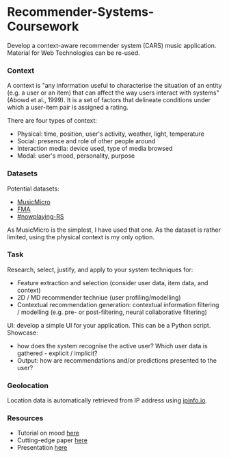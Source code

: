 # Recommender-Systems-Coursework

Develop a context-aware recommender system (CARS) music application. Material for Web Technologies can be re-used. 

### Context

A context is "any information useful to characterise the situation of an entity (e.g. a user or an item) that can affect
the way users interact with systems" (Abowd et al., 1999). It is a set of factors that delineate conditions under which 
a user-item pair is assigned a rating. 

There are four types of context:
* Physical: time, position, user's activity, weather, light, temperature
* Social: presence and role of other people around
* Interaction media: device used, type of media browsed
* Modal: user's mood, personality, purpose

### Datasets

Potential datasets:
* [MusicMicro](http://www.cp.jku.at/datasets/musicmicro/index.html)
* [FMA](https://archive.ics.uci.edu/ml/datasets/FMA%3A+A+Dataset+For+Music+Analysis)
* [#nowplaying-RS](https://zenodo.org/record/3248543#.XlelyG52vxB)

As MusicMicro is the simplest, I have used that one. As the dataset is rather limited, using the physical context is my
only option.

### Task

Research, select, justify, and apply to your system techniques for:
* Feature extraction and selection (consider user data, item data, and context)
* 2D / MD recommender techniue (user profiling/modelling)
* Contextual recommendation generation: contextual information filtering / modelling (e.g. pre- or post-filtering, neural collaborative filtering)

UI: develop a simple UI for your application. This can be a Python script. Showcase:
* how does the system recognise the active user? Which user data is gathered - explicit / implicit?
* Output: how are recommendations and/or predictions presented to the user?

### Geolocation

Location data is automatically retrieved from IP address using [ipinfo.io](https://ipinfo.io/developers).

### Resources

* Tutorial on mood [here](https://neokt.github.io/projects/audio-music-mood-classification/)
* Cutting-edge paper [here](https://arxiv.org/abs/1909.03999)
* Presentation [here](https://www.slideshare.net/irecsys/tutorial-context-in-recommender-systems)
